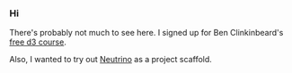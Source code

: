 ### Hi

There's probably not much to see here. I signed up for Ben Clinkinbeard's [free d3 course].

Also, I wanted to try out [Neutrino] as a project scaffold.

[free d3 course]: https://benclinkinbeard.com/d3in5days/
[neutrino]: https://neutrino.js.org/
